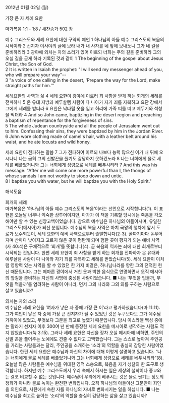 2012년 01월 02일 (월)

가장 큰 자 세례 요한



마가복음 1:1 - 1:8 / 새찬송가 502 장


예수 그리스도와 세례 요한에 대한 구약의 예언
1 하나님의 아들 예수 그리스도의 복음의 시작이라 
2 선지자 이사야의 글에 보라 내가 내 사자를 네 앞에 보내노니 그가 네 길을 준비하리라 
3 광야에 외치는 자의 소리가 있어 이르되 너희는 주의 길을 준비하라 그의 오실 길을 곧게 하라 기록된 것과 같이 
1 The beginning of the gospel about Jesus Christ, the Son of God.   
2 It is written in Isaiah the prophet: "I will send my messenger ahead of you, who will prepare your way"--   
3 "a voice of one calling in the desert, 'Prepare the way for the Lord, make straight paths for him.'"   

세례요한의 사역과 삶
4 세례 요한이 광야에 이르러 죄 사함을 받게 하는 회개의 세례를 전파하니 
5 온 유대 지방과 예루살렘 사람이 다 나아가 자기 죄를 자복하고 요단 강에서 그에게 세례를 받더라 
6 요한은 낙타털 옷을 입고 허리에 가죽 띠를 띠고 메뚜기와 석청을 먹더라 
4 And so John came, baptizing in the desert region and preaching a baptism of repentance for the forgiveness of sins.   
5 The whole Judean countryside and all the people of Jerusalem went out to him. Confessing their sins, they were baptized by him in the Jordan River.   
6 John wore clothing made of camel's hair, with a leather belt around his waist, and he ate locusts and wild honey.   

세례 요한이 전파하는 말씀
7 그가 전파하여 이르되 나보다 능력 많으신 이가 내 뒤에 오시나니 나는 굽혀 그의 신발끈을 풀기도 감당하지 못하겠노라 
8 나는 너희에게 물로 세례를 베풀었거니와 그는 너희에게 성령으로 세례를 베푸시리라 
7 And this was his message: "After me will come one more powerful than I, the thongs of whose sandals I am not worthy to stoop down and untie.   
8 I baptize you with water, but he will baptize you with the Holy Spirit."

해석도움





회개의 세례  
마가복음은 ‘하나님의 아들 예수 그리스도의 복음’이라는 선언으로 시작합니다(1). 이 표현은 오늘날 너무나 익숙한 상투어이지만, 마가가 이 책을 기록할 당시에는 죽음을 각오해야만 할 수 있는 신앙고백이었습니다. 참으로 예수님은 하나님의 아들이시며, 유일한 그리스도(메시아)가 되신 분입니다. 예수님의 복음 사역은 마치 국왕의 행차에 앞서 도로가 보수되듯이, 세례 요한의 예비 사역으로부터 출발합니다(2-3). 골짜기마다 돋우어지며 산마다 낮아지고 고르지 않은 곳이 평탄케 되며 험한 곳이 평지가 되는 예비 사역(사 40:4)은 구체적으로 ‘회개’를 뜻합니다(4). 곧 복음의 역사는 죄에 대한 회개로부터 시작되는 것입니다. 한편 세례 요한이 죄 사함을 받게 하는 회개를 전파하자 온 유대와 예루살렘 사람이 다 나아와 자기 죄를 자복하고 세례를 받았습니다(5). 세례 요한이 이처럼 영향력 있는 사역을 할 수 있었던 한 가지 비결은, 하나님나라를 향한 그의 전적인 헌신 때문입니다. 그는 메마른 광야에서 거친 옷과 박한 음식으로 연명하면서 오직 메시아의 앞길을 준비하는 자신의 사명에 충성된 사람이었습니다. 
■ 나는 ‘무엇을 입을까, 무엇을 먹을까’를 염려하는 사람이 아니라, 먼저 그의 나라와 그의 의를 구하는 사람으로 살고 있습니까?

외치는 자의 소리  
예수님은 세례 요한을 ‘여자가 낳은 자 중에 가장 큰 이’라고 평가하셨습니다(마 11:11). 그가 여인이 낳은 자 중에 가장 큰 선지자가 될 수 있었던 것은 누구보다도 그가 예수님 가까이에 있었고, 무엇보다 그분을 최고로 높였기 때문입니다. 당시 이스라엘 백성 중에는 말라기 선지자 이후 300여 년 만에 등장한 세례 요한을 메시아로 생각하는 사람도 적지 않았습니다(눅 3:15). 그러나 세례 요한은 자신을 장차 오실 메시아에 비하면, 주인의 신발 끈을 풀어주는 노예에도 견줄 수 없다고 고백했습니다. 그는 스스로 높아져 주인공을 가리는 사람들과는 달리, 주인공을 소개하는 ‘소리’의 역할을 충실히 감당한 사람이었습니다. 한편 세례 요한은 예수님과 자신의 차이에 대해 이렇게 설명하고 있습니다. “나는 너희에게 물로 세례를 베풀었거니와 그는 너희에게 성령으로 세례를 베푸시리라”(8). 오늘날 많은 사람들은 예수님을 위대한 영적 스승으로, 복음을 자기 성찰의 한 도구로 생각합니다. 하지만 예수 그리스도께서 우리 속에서 하시는 일은 세상의 철학이나 종교와는 결코 비교할 수 없는 것입니다. 예수님이 우리에게 베푸시는 것은 물로 씻기는 정도의 정화가 아니라 불로 녹이는 완전한 변화입니다. 오직 하나님의 아들이신 그분만이 죄인을 의인으로, 사탄에게 속한 자를 하나님의 자녀로 변화시키는 일을 하십니다.
■ 나는 예수님을 최고로 높이는 ‘소리’의 역할을 충실히 감당하는 삶을 살고 있습니까?